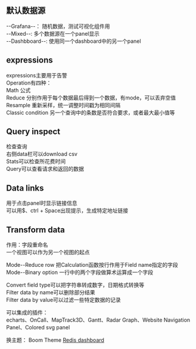 ## 默认数据源

--Grafana--： 随机数据，测试可视化组件用  
--Mixed--: 多个数据源在一个panel显示  
--Dashbboard--: 使用同一个dashboard中的另一个panel  

## expressions

expressions主要用于告警  
Operation有四种：  
Math  公式  
Reduce 分别作用于每个数据最后得到一个数据，有mode，可以丢弃空值    
Resample 重新采样，统一调整时间戳为相同间隔  
Classic condition 另一个查询中的条数是否符合要求，或者最大最小值等  

## Query inspect

检查查询  
右侧data栏可以download csv  
Stats可以检查所花费时间  
Query可以查看请求和返回的数据  

## Data links

用于点击panel时显示链接信息  
可以用$、ctrl + Space出现提示，生成特定地址链接  

## Transform data

作用：字段重命名  
一个视图可以作为另一个视图的起点  

Mode--Reduce row  把Calculation函数按行作用于Field name指定的字段  
Mode--Binary option  一行中的两个字段做算术运算成一个字段  

Convert field type可以把字符串转成数字，日期格式转换等   
Filter data by name可以删除部分结果  
Filter data by value可以过滤一些特定数据的记录    

可以集成的插件：  
echarts、OnCall、MapTrack3D、Gantt、Radar Graph、Website Navigation Panel、Colored svg panel  

换主题： Boom Theme
[Redis dashboard](https://demo.volkovlabs.io/d/TgibHBv7z/redis-overview?orgId=1&refresh=1h)